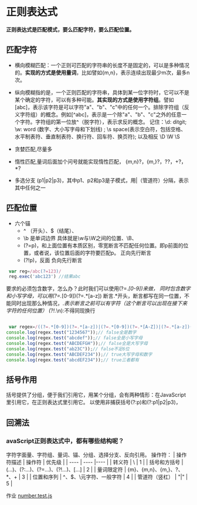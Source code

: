 # 正则表达式

**正则表达式是匹配模式，要么匹配字符，要么匹配位置。**

## 匹配字符
  - 横向模糊匹配：一个正则可匹配的字符串的长度不是固定的，可以是多种情况的。**实现的方式是使用量词**，比如譬如{m,n}，表示连续出现最少m次，最多n次。
  - 纵向模糊指的是，一个正则匹配的字符串，具体到某一位字符时，它可以不是某个确定的字符，可以有多种可能。**其实现的方式是使用字符组**。譬如[abc]，表示该字符是可以字符"a"、"b"、"c"中的任何一个。排除字符组（反义字符组）的概念。例如[^abc]，表示是一个除"a"、"b"、"c"之外的任意一个字符。字符组的第一位放^（脱字符），表示求反的概念。
  记住：\d: ditgit; \w: word  (数字、大小写字母和下划线) ; \s space(表示空白符，包括空格、水平制表符、垂直制表符、换行符、回车符、换页符); 以及相反 \D \W \S


  - 贪婪匹配,尽量多
  - 惰性匹配,量词后面加个问号就能实现惰性匹配， {m,n}?，{m,}?，??，+?，*?


  - 多选分支 (p1|p2|p3)，其中p1、p2和p3是子模式，用|（管道符）分隔，表示其中任何之一

## 匹配位置
 - 六个锚 
   - ^ （开头）、$（结尾）、
   - \b 是单词边界 具体就是\w与\W之间的位置、\B、
   - (?=p)，和上面位置有本质区别，零宽断言不匹配任何位置。即p前面的位置，或者说，该位置后面的字符要匹配p。  正向先行断言
   - (?!p)，反面 负向先行断言


```javascript
 var reg=/abc(?=123)/
 reg.exec('abc123') //结果abc

```
   要求的必须包含数字，怎么办？此时我们可以使用(?=.*[0-9])来做， 同时包含数字和小写字母，可以用(?=.*[0-9])(?=.*[a-z])
   断言.*开头，断言都写在同一位置，不能同时出现那么种情况，.*表示断言之前可以有字符（这个断言可以出现在接下来字符的任何位置）
  (?!.*\n):不得同现换行
  

```javascript

 var regex=/((?=.*[0-9])(?=.*[a-z])|(?=.*[0-9])(?=.*[A-Z])|(?=.*[a-z])(?=.*[A-Z]))^[0-9A-Za-z]{6,12}$/;
console.log(regex.test("1234567"));// false全是数字
console.log(regex.test("abcdef"));// false全是小写字母
console.log(regex.test("ABCDEFGH"));// false全是大写字母
console.log(regex.test("ab23C"));// false不足6位
console.log(regex.test("ABCDEF234"));// true大写字母和数字
console.log(regex.test("abcdEF234"));// true三者都有

```

   
  
## 括号作用

括号提供了分组，便于我们引用它，用某个分组，会有两种情形：在JavaScript里引用它，在正则表达式里引用它。
以使用非捕获括号(?:p)和(?:p1|p2|p3)，


## 回溯法


### avaScript正则表达式中，都有哪些结构呢？
  字符字面量、字符组、量词、锚、分组、选择分支、反向引用。
  操作符：
  |  操作符描述   | 操作符  |  优先级  |
|  ----  | ----  |----  |
| 转义符  | \ | 1 |
| 括号和方括号  | (…)、(?:…)、(?=…)、(?!…)、[…] | 2 |
| 量词限定符  | {m}、{m,n}、{m,}、?、*、+ | 3 |
| 位置和序列  | ^、$、\元字符、一般字符 | 4 |
| 管道符（竖杠）  | "|" | 5 |


作业  [number.test.js ](https://github.com/gnosis23/Frontend-01-Template/blob/master/week02/number.test.js)